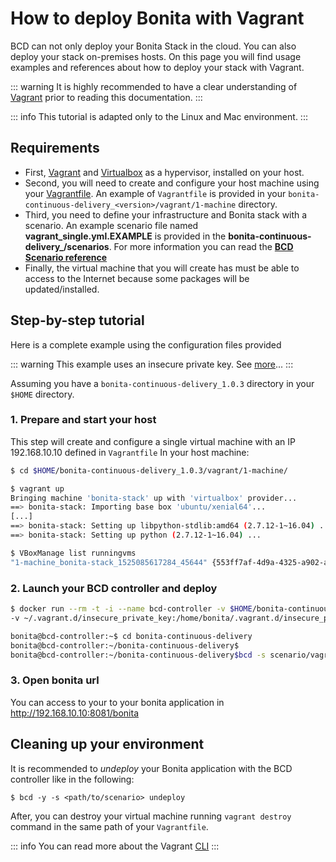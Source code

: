 # How to deploy Bonita with Vagrant

BCD can not only deploy your Bonita Stack in the cloud. You can also deploy your stack on-premises hosts. 
On this page you will find usage examples and references about how to deploy your stack with Vagrant.

::: warning
It is highly recommended to have a clear understanding of [Vagrant](https://www.vagrantup.com/intro/index.html) prior to reading this documentation.
:::

::: info
This tutorial is adapted only to the Linux and Mac environment.
:::

## Requirements
* First, [Vagrant](https://www.vagrantup.com/downloads.html) and [Virtualbox](https://www.virtualbox.org/) as a hypervisor,
 installed on your host.
* Second, you will need to create and configure your host machine using your [Vagrantfile](https://www.vagrantup.com/docs/vagrantfile/).
An example of `Vagrantfile` is provided in your `bonita-continuous-delivery_<version>/vagrant/1-machine` directory.
* Third, you need to define your infrastructure and Bonita stack with a scenario. An example scenario file 
named **vagrant_single.yml.EXAMPLE** is provided in the **bonita-continuous-delivery_<version>/scenarios**. For more 
information you can read the **[BCD Scenario reference](scenarios.md)**
* Finally, the virtual machine that you will create has must be able to access to the Internet because some packages will be updated/installed.

## Step-by-step tutorial
Here is a complete example using the configuration files provided

::: warning
This example uses an insecure private key. See [more](https://www.vagrantup.com/docs/vagrantfile/ssh_settings.html)... 
:::

Assuming you have a `bonita-continuous-delivery_1.0.3` directory in your `$HOME` directory.

### 1. Prepare and start your host
This step will create and configure a single virtual machine with an IP 192.168.10.10 defined in `Vagrantfile`
In your host machine:
```bash
$ cd $HOME/bonita-continuous-delivery_1.0.3/vagrant/1-machine/

$ vagrant up
Bringing machine 'bonita-stack' up with 'virtualbox' provider...
==> bonita-stack: Importing base box 'ubuntu/xenial64'...
[...]
==> bonita-stack: Setting up libpython-stdlib:amd64 (2.7.12-1~16.04) ...
==> bonita-stack: Setting up python (2.7.12-1~16.04) ...

$ VBoxManage list runningvms
"1-machine_bonita-stack_1525085617284_45644" {553ff7af-4d9a-4325-a902-ae17edce1e54}

```
### 2. Launch your BCD controller and deploy

```bash
$ docker run --rm -t -i --name bcd-controller -v $HOME/bonita-continuous-delivery_1.0.3/:/home/bonita/bonita-continuous-delivery 
-v ~/.vagrant.d/insecure_private_key:/home/bonita/.vagrant.d/insecure_private_key bonitasoft/bcd-controller /bin/bash

bonita@bcd-controller:~$ cd bonita-continuous-delivery
bonita@bcd-controller:~/bonita-continuous-delivery$
bonita@bcd-controller:~/bonita-continuous-delivery$bcd -s scenario/vagrant_single.yml deploy

```

### 3. Open bonita url
You can access to your to your bonita application in http://192.168.10.10:8081/bonita

## Cleaning up your environment

It is recommended to *undeploy* your Bonita application with the BCD controller like in the following:
```bashgit
$ bcd -y -s <path/to/scenario> undeploy
```
After, you can destroy your virtual machine running `vagrant destroy` command in the same path of your `Vagrantfile`.

::: info
You can read more about the Vagrant [CLI](https://www.vagrantup.com/docs/cli/) 
:::
